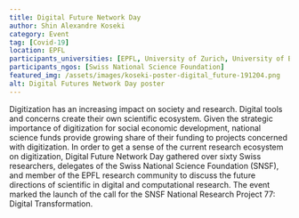 ```yaml
---
title: Digital Future Network Day
author: Shin Alexandre Koseki
category: Event
tag: [Covid-19]
location: EPFL
participants_universities: [EPFL, University of Zurich, University of Bern, University of Basel, University of Fribourg, University of Lucern, University of Lausanne, Zurich University of Applied Sciences, University of Applied Sciences Bern, ETH Zurich, Zurich University of Teacher Education, University of Applied Sciences of East Switzerland, Lucern University of Applied Sciences, University of St Gall, Graduate Institute]
participants_ngos: [Swiss National Science Foundation]
featured_img: /assets/images/koseki-poster-digital_future-191204.png
alt: Digital Futures Network Day poster
---
```

Digitization has an increasing impact on society and research. Digital tools and concerns create their own scientific ecosystem. Given the strategic importance of digitization for social economic development, national science funds provide growing share of their funding to projects concerned with digitization. In order to get a sense of the current research ecosystem on digitization, Digital Future Network Day gathered over sixty Swiss researchers, delegates of the Swiss National Science Foundation (SNSF), and member of the EPFL research community to discuss the future directions of scientific in digital and computational research. The event marked the launch of the call for the SNSF National Research Project 77: Digital Transformation.

